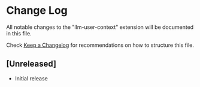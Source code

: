 # Change Log

All notable changes to the "llm-user-context" extension will be documented in this file.

Check [Keep a Changelog](http://keepachangelog.com/) for recommendations on how to structure this file.

## [Unreleased]

- Initial release